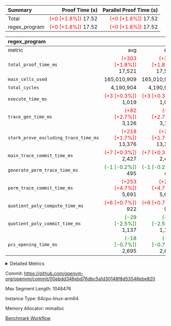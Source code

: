 | Summary | Proof Time (s) | Parallel Proof Time (s) |
|:---|---:|---:|
| Total | <span style='color: red'>(+0 [+1.8%])</span> 17.52 | <span style='color: red'>(+0 [+1.8%])</span> 17.52 |
| regex_program | <span style='color: red'>(+0 [+1.8%])</span> 17.52 | <span style='color: red'>(+0 [+1.8%])</span> 17.52 |


| regex_program |||||
|:---|---:|---:|---:|---:|
|metric|avg|sum|max|min|
| `total_proof_time_ms ` | <span style='color: red'>(+303 [+1.8%])</span> 17,521 | <span style='color: red'>(+303 [+1.8%])</span> 17,521 | <span style='color: red'>(+303 [+1.8%])</span> 17,521 | <span style='color: red'>(+303 [+1.8%])</span> 17,521 |
| `main_cells_used     ` |  165,010,909 |  165,010,909 |  165,010,909 |  165,010,909 |
| `total_cycles        ` |  4,190,904 |  4,190,904 |  4,190,904 |  4,190,904 |
| `execute_time_ms     ` | <span style='color: red'>(+3 [+0.3%])</span> 1,019 | <span style='color: red'>(+3 [+0.3%])</span> 1,019 | <span style='color: red'>(+3 [+0.3%])</span> 1,019 | <span style='color: red'>(+3 [+0.3%])</span> 1,019 |
| `trace_gen_time_ms   ` | <span style='color: red'>(+82 [+2.7%])</span> 3,126 | <span style='color: red'>(+82 [+2.7%])</span> 3,126 | <span style='color: red'>(+82 [+2.7%])</span> 3,126 | <span style='color: red'>(+82 [+2.7%])</span> 3,126 |
| `stark_prove_excluding_trace_time_ms` | <span style='color: red'>(+218 [+1.7%])</span> 13,376 | <span style='color: red'>(+218 [+1.7%])</span> 13,376 | <span style='color: red'>(+218 [+1.7%])</span> 13,376 | <span style='color: red'>(+218 [+1.7%])</span> 13,376 |
| `main_trace_commit_time_ms` | <span style='color: red'>(+7 [+0.3%])</span> 2,427 | <span style='color: red'>(+7 [+0.3%])</span> 2,427 | <span style='color: red'>(+7 [+0.3%])</span> 2,427 | <span style='color: red'>(+7 [+0.3%])</span> 2,427 |
| `generate_perm_trace_time_ms` | <span style='color: green'>(-1 [-0.2%])</span> 495 | <span style='color: green'>(-1 [-0.2%])</span> 495 | <span style='color: green'>(-1 [-0.2%])</span> 495 | <span style='color: green'>(-1 [-0.2%])</span> 495 |
| `perm_trace_commit_time_ms` | <span style='color: red'>(+253 [+4.7%])</span> 5,691 | <span style='color: red'>(+253 [+4.7%])</span> 5,691 | <span style='color: red'>(+253 [+4.7%])</span> 5,691 | <span style='color: red'>(+253 [+4.7%])</span> 5,691 |
| `quotient_poly_compute_time_ms` | <span style='color: red'>(+6 [+0.7%])</span> 922 | <span style='color: red'>(+6 [+0.7%])</span> 922 | <span style='color: red'>(+6 [+0.7%])</span> 922 | <span style='color: red'>(+6 [+0.7%])</span> 922 |
| `quotient_poly_commit_time_ms` | <span style='color: green'>(-29 [-2.5%])</span> 1,137 | <span style='color: green'>(-29 [-2.5%])</span> 1,137 | <span style='color: green'>(-29 [-2.5%])</span> 1,137 | <span style='color: green'>(-29 [-2.5%])</span> 1,137 |
| `pcs_opening_time_ms ` | <span style='color: green'>(-18 [-0.7%])</span> 2,695 | <span style='color: green'>(-18 [-0.7%])</span> 2,695 | <span style='color: green'>(-18 [-0.7%])</span> 2,695 | <span style='color: green'>(-18 [-0.7%])</span> 2,695 |



<details>
<summary>Detailed Metrics</summary>

| group | num_segments | keygen_time_ms | commit_exe_time_ms |
| --- | --- | --- | --- |
| regex_program | 1 | 661 | 40 | 

| group | air_name | quotient_deg | interactions | constraints |
| --- | --- | --- | --- | --- |
| regex_program | AccessAdapterAir<16> | 2 | 5 | 14 | 
| regex_program | AccessAdapterAir<2> | 2 | 5 | 14 | 
| regex_program | AccessAdapterAir<32> | 2 | 5 | 14 | 
| regex_program | AccessAdapterAir<4> | 2 | 5 | 14 | 
| regex_program | AccessAdapterAir<64> | 2 | 5 | 14 | 
| regex_program | AccessAdapterAir<8> | 2 | 5 | 14 | 
| regex_program | BitwiseOperationLookupAir<8> | 2 | 2 | 4 | 
| regex_program | KeccakVmAir | 2 | 321 | 4,571 | 
| regex_program | MemoryMerkleAir<8> | 2 | 4 | 40 | 
| regex_program | PersistentBoundaryAir<8> | 2 | 3 | 6 | 
| regex_program | PhantomAir | 2 | 3 | 5 | 
| regex_program | Poseidon2PeripheryAir<BabyBearParameters>, 1> | 2 | 1 | 286 | 
| regex_program | ProgramAir | 1 | 1 | 4 | 
| regex_program | RangeTupleCheckerAir<2> | 1 | 1 | 4 | 
| regex_program | VariableRangeCheckerAir | 1 | 1 | 4 | 
| regex_program | VmAirWrapper<Rv32BaseAluAdapterAir, BaseAluCoreAir<4, 8> | 2 | 19 | 43 | 
| regex_program | VmAirWrapper<Rv32BaseAluAdapterAir, LessThanCoreAir<4, 8> | 2 | 17 | 39 | 
| regex_program | VmAirWrapper<Rv32BaseAluAdapterAir, ShiftCoreAir<4, 8> | 2 | 23 | 90 | 
| regex_program | VmAirWrapper<Rv32BranchAdapterAir, BranchEqualCoreAir<4> | 2 | 11 | 25 | 
| regex_program | VmAirWrapper<Rv32BranchAdapterAir, BranchLessThanCoreAir<4, 8> | 2 | 13 | 41 | 
| regex_program | VmAirWrapper<Rv32CondRdWriteAdapterAir, Rv32JalLuiCoreAir> | 2 | 10 | 22 | 
| regex_program | VmAirWrapper<Rv32HintStoreAdapterAir, Rv32HintStoreCoreAir> | 2 | 15 | 17 | 
| regex_program | VmAirWrapper<Rv32JalrAdapterAir, Rv32JalrCoreAir> | 2 | 16 | 20 | 
| regex_program | VmAirWrapper<Rv32LoadStoreAdapterAir, LoadSignExtendCoreAir<4, 8> | 2 | 18 | 33 | 
| regex_program | VmAirWrapper<Rv32LoadStoreAdapterAir, LoadStoreCoreAir<4> | 2 | 17 | 38 | 
| regex_program | VmAirWrapper<Rv32MultAdapterAir, DivRemCoreAir<4, 8> | 2 | 25 | 88 | 
| regex_program | VmAirWrapper<Rv32MultAdapterAir, MulHCoreAir<4, 8> | 2 | 24 | 38 | 
| regex_program | VmAirWrapper<Rv32MultAdapterAir, MultiplicationCoreAir<4, 8> | 2 | 19 | 26 | 
| regex_program | VmAirWrapper<Rv32RdWriteAdapterAir, Rv32AuipcCoreAir> | 2 | 11 | 15 | 
| regex_program | VmConnectorAir | 2 | 3 | 9 | 

| group | air_name | segment | rows | prep_cols | perm_cols | main_cols | cells |
| --- | --- | --- | --- | --- | --- | --- | --- |
| regex_program | AccessAdapterAir<2> | 0 | 64 |  | 24 | 11 | 2,240 | 
| regex_program | AccessAdapterAir<4> | 0 | 32 |  | 24 | 13 | 1,184 | 
| regex_program | AccessAdapterAir<8> | 0 | 131,072 |  | 24 | 17 | 5,373,952 | 
| regex_program | BitwiseOperationLookupAir<8> | 0 | 65,536 | 3 | 8 | 2 | 655,360 | 
| regex_program | KeccakVmAir | 0 | 32 |  | 1,288 | 3,164 | 142,464 | 
| regex_program | MemoryMerkleAir<8> | 0 | 131,072 |  | 20 | 32 | 6,815,744 | 
| regex_program | PersistentBoundaryAir<8> | 0 | 131,072 |  | 12 | 20 | 4,194,304 | 
| regex_program | PhantomAir | 0 | 512 |  | 12 | 6 | 9,216 | 
| regex_program | Poseidon2PeripheryAir<BabyBearParameters>, 1> | 0 | 16,384 |  | 8 | 300 | 5,046,272 | 
| regex_program | ProgramAir | 0 | 131,072 |  | 8 | 10 | 2,359,296 | 
| regex_program | RangeTupleCheckerAir<2> | 0 | 524,288 | 2 | 8 | 1 | 4,718,592 | 
| regex_program | VariableRangeCheckerAir | 0 | 262,144 | 2 | 8 | 1 | 2,359,296 | 
| regex_program | VmAirWrapper<Rv32BaseAluAdapterAir, BaseAluCoreAir<4, 8> | 0 | 2,097,152 |  | 80 | 36 | 243,269,632 | 
| regex_program | VmAirWrapper<Rv32BaseAluAdapterAir, LessThanCoreAir<4, 8> | 0 | 65,536 |  | 40 | 37 | 5,046,272 | 
| regex_program | VmAirWrapper<Rv32BaseAluAdapterAir, ShiftCoreAir<4, 8> | 0 | 262,144 |  | 52 | 53 | 27,525,120 | 
| regex_program | VmAirWrapper<Rv32BranchAdapterAir, BranchEqualCoreAir<4> | 0 | 524,288 |  | 48 | 26 | 38,797,312 | 
| regex_program | VmAirWrapper<Rv32BranchAdapterAir, BranchLessThanCoreAir<4, 8> | 0 | 262,144 |  | 56 | 32 | 23,068,672 | 
| regex_program | VmAirWrapper<Rv32CondRdWriteAdapterAir, Rv32JalLuiCoreAir> | 0 | 131,072 |  | 44 | 18 | 8,126,464 | 
| regex_program | VmAirWrapper<Rv32HintStoreAdapterAir, Rv32HintStoreCoreAir> | 0 | 16,384 |  | 36 | 26 | 1,015,808 | 
| regex_program | VmAirWrapper<Rv32JalrAdapterAir, Rv32JalrCoreAir> | 0 | 131,072 |  | 36 | 28 | 8,388,608 | 
| regex_program | VmAirWrapper<Rv32LoadStoreAdapterAir, LoadSignExtendCoreAir<4, 8> | 0 | 1,024 |  | 76 | 35 | 113,664 | 
| regex_program | VmAirWrapper<Rv32LoadStoreAdapterAir, LoadStoreCoreAir<4> | 0 | 2,097,152 |  | 72 | 40 | 234,881,024 | 
| regex_program | VmAirWrapper<Rv32MultAdapterAir, DivRemCoreAir<4, 8> | 0 | 128 |  | 104 | 57 | 20,608 | 
| regex_program | VmAirWrapper<Rv32MultAdapterAir, MulHCoreAir<4, 8> | 0 | 256 |  | 100 | 39 | 35,584 | 
| regex_program | VmAirWrapper<Rv32MultAdapterAir, MultiplicationCoreAir<4, 8> | 0 | 65,536 |  | 80 | 31 | 7,274,496 | 
| regex_program | VmAirWrapper<Rv32RdWriteAdapterAir, Rv32AuipcCoreAir> | 0 | 65,536 |  | 28 | 21 | 3,211,264 | 
| regex_program | VmConnectorAir | 0 | 2 | 1 | 12 | 4 | 32 | 

| group | segment | trace_gen_time_ms | total_proof_time_ms | total_cycles | total_cells | stark_prove_excluding_trace_time_ms | quotient_poly_compute_time_ms | quotient_poly_commit_time_ms | perm_trace_commit_time_ms | pcs_opening_time_ms | main_trace_commit_time_ms | main_cells_used | generate_perm_trace_time_ms | execute_time_ms |
| --- | --- | --- | --- | --- | --- | --- | --- | --- | --- | --- | --- | --- | --- | --- |
| regex_program | 0 | 3,126 | 17,521 | 4,190,904 | 632,452,480 | 13,376 | 922 | 1,137 | 5,691 | 2,695 | 2,427 | 165,010,909 | 495 | 1,019 | 

</details>


Commit: https://github.com/openvm-org/openvm/commit/00ebdd346ebd76dbc5a1d30148f8d53548ebe820

Max Segment Length: 1048476

Instance Type: 64cpu-linux-arm64

Memory Allocator: mimalloc

[Benchmark Workflow](https://github.com/openvm-org/openvm/actions/runs/12971106546)
